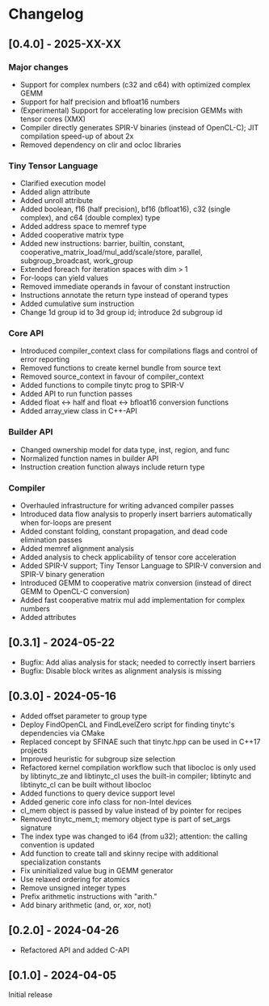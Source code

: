 # Changelog

## [0.4.0] - 2025-XX-XX

### Major changes
* Support for complex numbers (c32 and c64) with optimized complex GEMM
* Support for half precision and bfloat16 numbers
* (Experimental) Support for accelerating low precision GEMMs with tensor cores (XMX)
* Compiler directly generates SPIR-V binaries (instead of OpenCL-C); JIT compilation speed-up of about 2x
* Removed dependency on clir and ocloc libraries

### Tiny Tensor Language
* Clarified execution model
* Added align attribute
* Added unroll attribute
* Added boolean, f16 (half precision), bf16 (bfloat16), c32 (single complex), and c64 (double complex) type
* Added address space to memref type
* Added cooperative matrix type
* Added new instructions: barrier, builtin, constant, cooperative_matrix_load/mul_add/scale/store, parallel,
  subgroup_broadcast, work_group
* Extended foreach for iteration spaces with dim > 1
* For-loops can yield values
* Removed immediate operands in favour of constant instruction
* Instructions annotate the return type instead of operand types
* Added cumulative sum instruction
* Change 1d group id to 3d group id; introduce 2d subgroup id

### Core API
* Introduced compiler_context class for compilations flags and control of error reporting
* Removed functions to create kernel bundle from source text
* Removed source_context in favour of compiler_context
* Added functions to compile tinytc prog to SPIR-V
* Added API to run function passes
* Added float <-> half and float <-> bfloat16 conversion functions
* Added array_view class in C++-API

### Builder API
* Changed ownership model for data type, inst, region, and func
* Normalized function names in builder API
* Instruction creation function always include return type

### Compiler
* Overhauled infrastructure for writing advanced compiler passes
* Introduced data flow analysis to properly insert barriers automatically when for-loops are present
* Added constant folding, constant propagation, and dead code elimination passes
* Added memref alignment analysis
* Added analysis to check applicability of tensor core acceleration
* Added SPIR-V support; Tiny Tensor Language to SPIR-V conversion and SPIR-V binary generation
* Introduced GEMM to cooperative matrix conversion (instead of direct GEMM to OpenCL-C conversion)
* Added fast cooperative matrix mul add implementation for complex numbers
* Added attributes

## [0.3.1] - 2024-05-22
* Bugfix: Add alias analysis for stack; needed to correctly insert barriers
* Bugfix: Disable block writes as alignment analysis is missing

## [0.3.0] - 2024-05-16

* Added offset parameter to group type
* Deploy FindOpenCL and FindLevelZero script for finding tinytc's dependencies via CMake
* Replaced concept by SFINAE such that tinytc.hpp can be used in C++17 projects
* Improved heuristic for subgroup size selection
* Refactored kernel compilation workflow such that libocloc is only used by libtinytc\_ze
  and libtinytc\_cl uses the built-in compiler; libtinytc and libtinytc\_cl can be built without libocloc
* Added functions to query device support level
* Added generic core info class for non-Intel devices
* cl\_mem object is passed by value instead of by pointer for recipes
* Removed tinytc\_mem\_t; memory object type is part of set\_args signature
* The index type was changed to i64 (from u32); attention: the calling convention is updated
* Add function to create tall and skinny recipe with additional specialization constants
* Fix uninitialized value bug in GEMM generator
* Use relaxed ordering for atomics
* Remove unsigned integer types
* Prefix arithmetic instructions with "arith."
* Add binary arithmetic (and, or, xor, not)

## [0.2.0] - 2024-04-26

* Refactored API and added C-API

## [0.1.0] - 2024-04-05

Initial release
